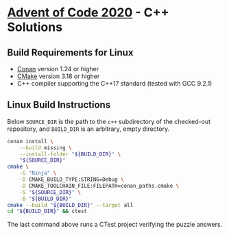 # [Advent of Code 2020](https://adventofcode.com/2020) - C++ Solutions

## Build Requirements for Linux
* [Conan](https://conan.io/) version 1.24 or higher
* [CMake](https://cmake.org/) version 3.18 or higher
* C++ compiler supporting the C++17 standard (tested with GCC 9.2.1)

## Linux Build Instructions
Below `SOURCE_DIR` is the path to the `c++` subdirectory of the checked-out repository, and `BUILD_DIR` is an arbitrary, empty directory.
```bash
conan install \
    --build missing \
    --install-folder "${BUILD_DIR}" \
    "${SOURCE_DIR}"
cmake \
    -G "Ninja" \
    -D CMAKE_BUILD_TYPE:STRING=Debug \
    -D CMAKE_TOOLCHAIN_FILE:FILEPATH=conan_paths.cmake \
    -S "${SOURCE_DIR}" \
    -B "${BUILD_DIR}"
cmake --build "${BUILD_DIR}" --target all
cd "${BUILD_DIR}" && ctest
```
The last command above runs a CTest project verifying the puzzle answers.
